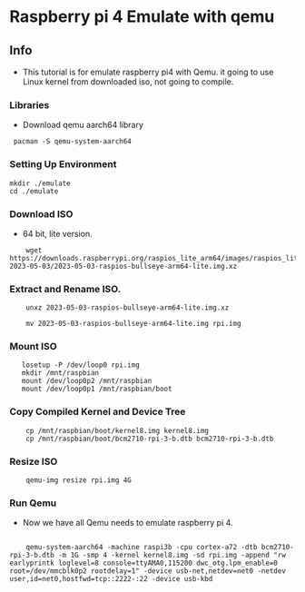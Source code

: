 # Raspberry pi 4 Emulate with qemu

## Info
 - This tutorial is for emulate raspberry pi4 with Qemu. it going to use Linux kernel from downloaded iso, not going to compile. 

### Libraries

 -  Download qemu aarch64 library
```
 pacman -S qemu-system-aarch64
```

### Setting Up Environment
```
mkdir ./emulate
cd ./emulate
```


### Download ISO

 - 64 bit, lite version.
```
	wget https://downloads.raspberrypi.org/raspios_lite_arm64/images/raspios_lite_arm64-2023-05-03/2023-05-03-raspios-bullseye-arm64-lite.img.xz
```

### Extract and Rename ISO.

```
	unxz 2023-05-03-raspios-bullseye-arm64-lite.img.xz
```
```
	mv 2023-05-03-raspios-bullseye-arm64-lite.img rpi.img
```

### Mount ISO
 ```
	losetup -P /dev/loop0 rpi.img
	mkdir /mnt/raspbian
	mount /dev/loop0p2 /mnt/raspbian
	mount /dev/loop0p1 /mnt/raspbian/boot
```
### Copy Compiled Kernel and Device Tree
```
	cp /mnt/raspbian/boot/kernel8.img kernel8.img
	cp /mnt/raspbian/boot/bcm2710-rpi-3-b.dtb bcm2710-rpi-3-b.dtb

```

### Resize ISO
```
	qemu-img resize rpi.img 4G
```

### Run Qemu
- Now we have all Qemu needs to emulate raspberry pi 4.
```

	qemu-system-aarch64 -machine raspi3b -cpu cortex-a72 -dtb bcm2710-rpi-3-b.dtb -m 1G -smp 4 -kernel kernel8.img -sd rpi.img -append "rw earlyprintk loglevel=8 console=ttyAMA0,115200 dwc_otg.lpm_enable=0 root=/dev/mmcblk0p2 rootdelay=1" -device usb-net,netdev=net0 -netdev user,id=net0,hostfwd=tcp::2222-:22 -device usb-kbd 

```